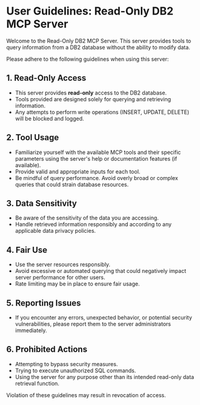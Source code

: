 # User Guidelines: Read-Only DB2 MCP Server

Welcome to the Read-Only DB2 MCP Server. This server provides tools to query information from a DB2 database without the ability to modify data.

Please adhere to the following guidelines when using this server:

## 1. Read-Only Access

- This server provides **read-only** access to the DB2 database.
- Tools provided are designed solely for querying and retrieving information.
- Any attempts to perform write operations (INSERT, UPDATE, DELETE) will be blocked and logged.

## 2. Tool Usage

- Familiarize yourself with the available MCP tools and their specific parameters using the server's help or documentation features (if available).
- Provide valid and appropriate inputs for each tool.
- Be mindful of query performance. Avoid overly broad or complex queries that could strain database resources.

## 3. Data Sensitivity

- Be aware of the sensitivity of the data you are accessing.
- Handle retrieved information responsibly and according to any applicable data privacy policies.

## 4. Fair Use

- Use the server resources responsibly.
- Avoid excessive or automated querying that could negatively impact server performance for other users.
- Rate limiting may be in place to ensure fair usage.

## 5. Reporting Issues

- If you encounter any errors, unexpected behavior, or potential security vulnerabilities, please report them to the server administrators immediately.

## 6. Prohibited Actions

- Attempting to bypass security measures.
- Trying to execute unauthorized SQL commands.
- Using the server for any purpose other than its intended read-only data retrieval function.

Violation of these guidelines may result in revocation of access.